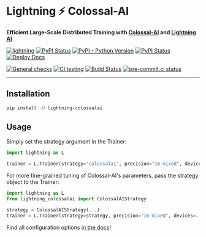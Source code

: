# Lightning ⚡ Colossal-AI

**Efficient Large-Scale Distributed Training with [Colossal-AI](https://colossalai.org/) and [Lightning AI](https://lightning.ai)**

[![lightning](https://img.shields.io/badge/-Lightning_2.0+-792ee5?logo=pytorchlightning&logoColor=white)](https://lightning.ai/)
[![PyPI Status](https://badge.fury.io/py/lightning-colossalai.svg)](https://badge.fury.io/py/lightning-colossalai)
[![PyPI - Python Version](https://img.shields.io/pypi/pyversions/lightning-colossalai)](https://pypi.org/project/lightning-colossalai/)
[![PyPI Status](https://pepy.tech/badge/lightning-colossalai)](https://pepy.tech/project/lightning-colossalai)
[![Deploy Docs](https://github.com/Lightning-AI/lightning-ColossalAI/actions/workflows/docs-deploy.yml/badge.svg)](https://lightning-ai.github.io/lightning-ColossalAI/)

[![General checks](https://github.com/Lightning-AI/lightning-colossalai/actions/workflows/ci-checks.yml/badge.svg?event=push)](https://github.com/Lightning-AI/lightning-colossalai/actions/workflows/ci-checks.yml)
[![CI testing](https://github.com/Lightning-AI/lightning-colossalai/actions/workflows/ci-testing.yml/badge.svg?event=push)](https://github.com/Lightning-AI/lightning-colossalai/actions/workflows/ci-testing.yml)
[![Build Status](https://dev.azure.com/Lightning-AI/compatibility/_apis/build/status/Lightning-AI.lightning-ColossalAI?branchName=main)](https://dev.azure.com/Lightning-AI/compatibility/_build/latest?definitionId=42&branchName=main)
[![pre-commit.ci status](https://results.pre-commit.ci/badge/github/Lightning-AI/lightning-ColossalAI/main.svg)](https://results.pre-commit.ci/latest/github/Lightning-AI/lightning-ColossalAI/main)

______________________________________________________________________

## Installation

```bash
pip install -U lightning-colossalai
```

## Usage

Simply set the strategy argument in the Trainer:

```py
import lightning as L

trainer = L.Trainer(strategy="colossalai", precision="16-mixed", devices=...)
```

For more fine-grained tuning of Colossal-AI's parameters, pass the strategy object to the Trainer:

```py
import lightning as L
from lightning_colossalai import ColossalAIStrategy

strategy = ColossalAIStrategy(...)
trainer = L.Trainer(strategy=strategy, precision="16-mixed", devices=...)
```

Find all configuration options [in the docs](https://lightning.ai/docs/pytorch/latest/advanced/third_party/colossalai.html)!
